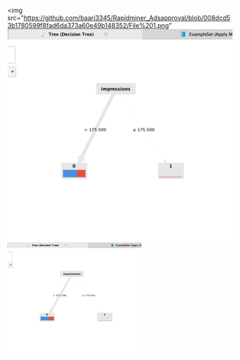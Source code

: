  <img src="https://github.com/baari3345/Rapidminer_Adsapproval/blob/008dcd53b1780599f8fad6da373a60e49b148352/File%201.png"
![img alt]( https://github.com/baari3345/Rapidminer_Adsapproval/blob/008dcd53b1780599f8fad6da373a60e49b148352/File%201.png)
<img src="https://github.com/baari3345/Rapidminer_Adsapproval/blob/008dcd53b1780599f8fad6da373a60e49b148352/File%201.png" width="300" height="250">
